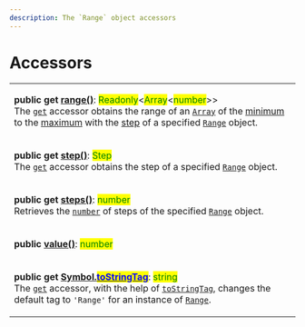 ```yaml
---
description: The `Range` object accessors
---
```


# Accessors

|                                                                                                                                                                                                                                                                                                                                                                                                                                                                                                                                                                                                                                                                                                                                     |
| ----------------------------------------------------------------------------------------------------------------------------------------------------------------------------------------------------------------------------------------------------------------------------------------------------------------------------------------------------------------------------------------------------------------------------------------------------------------------------------------------------------------------------------------------------------------------------------------------------------------------------------------------------------------------------------------------------------------------------------- |
| <p><strong>public get</strong> <a href="get-range.md"><strong>range()</strong></a>: <mark style="color:green;">Readonly</mark>&#x3C;<mark style="color:green;">Array</mark>&#x3C;<mark style="color:green;">number</mark>>><br>The <a href="https://developer.mozilla.org/en-US/docs/Web/JavaScript/Reference/Functions/get"><code>get</code></a> accessor obtains the range of an <a href="https://developer.mozilla.org/en-US/docs/Web/JavaScript/Reference/Global_Objects/Array"><code>Array</code></a> of the <a href="../properties/min.md">minimum</a> to the <a href="../properties/max.md">maximum</a> with the <a href="get-step.md">step</a> of a specified <a href="broken-reference"><code>Range</code></a> object.</p> |
| <p><strong>public get</strong> <a href="get-step.md"><strong>step()</strong></a>: <mark style="color:green;">Step</mark><br>The <a href="https://developer.mozilla.org/en-US/docs/Web/JavaScript/Reference/Functions/get"><code>get</code></a> accessor obtains the step of a specified <a href="broken-reference"><code>Range</code></a> object.</p>                                                                                                                                                                                                                                                                                                                                                                               |
| <p><strong>public get</strong> <a href="get-steps.md"><strong>steps()</strong></a>: <mark style="color:green;">number</mark><br>Retrieves the <a href="https://developer.mozilla.org/en-US/docs/Web/JavaScript/Reference/Global_Objects/Number"><code>number</code></a> of steps of the specified <a href="broken-reference"><code>Range</code></a> object.</p>                                                                                                                                                                                                                                                                                                                                                                     |
| <p><strong>public</strong> <a href="value.md"><strong>value()</strong></a>: <mark style="color:green;">number</mark> | <mark style="color:green;">undefined</mark><br>The <code>value</code> accessor indicates the range current value of the <a href="https://developer.mozilla.org/en-US/docs/Web/JavaScript/Reference/Global_Objects/Number">number</a> type of a specified <a href="broken-reference"><code>Range</code></a> object.</p>                                                                                                                                                                                                                                                                                       |
| <p><strong>public get</strong> <a href="get-symbol.tostringtag.md"><strong>[Symbol.</strong><mark style="color:blue;"><strong>toStringTag</strong></mark><strong>]()</strong></a>: <strong></strong> <mark style="color:green;">string</mark><br>The <a href="https://developer.mozilla.org/en-US/docs/Web/JavaScript/Reference/Functions/get"><code>get</code></a> accessor, with the help of <a href="https://developer.mozilla.org/en-US/docs/Web/JavaScript/Reference/Global_Objects/Symbol/toStringTag"><code>toStringTag</code></a>, changes the default tag to <code>'Range'</code> for an instance of <a href="broken-reference"><code>Range</code></a>.</p>                                                                |
